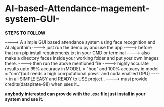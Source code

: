 # AI-based-Attendance-magement-system-GUI-

 **STEPS TO FOLLOW**
                                                    
                                                    
----> A simple GUI based attendance system using face recognition and AI algorithim
----> just run the demo.py and use the app
----> before that run pip install requirements.txt in your CMD or terminal
----> also make a directory faces inside your working folder and put your own images there.
----> then run the above mentioned file
----> highly accurate results upto 99% accuracy in MODEL = "hog" and 100% accuracy in model = "cnn"(but needs a high computational power and cuda enabled GPU)
----> in all SIMPLE EASY and READY to USE project..
----> must provide credits(datapirate-98) when uses it...


**anybody interested can provide with the .exe file just install in your system and use it.**
